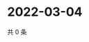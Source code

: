 # 2022-03-04

共 0 条

<!-- BEGIN WEIBO -->
<!-- 最后更新时间 Fri Mar 04 2022 04:20:30 GMT+0800 (China Standard Time) -->

<!-- END WEIBO -->
